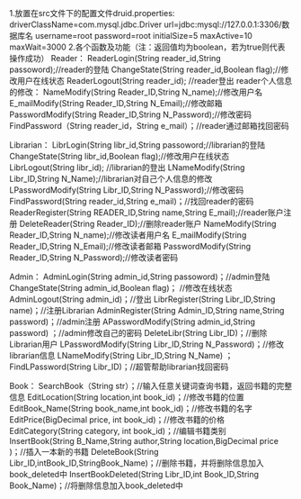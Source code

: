 1.放置在src文件下的配置文件druid.properties:
driverClassName=com.mysql.jdbc.Driver
url=jdbc:mysql://127.0.0.1:3306/数据库名
username=root
password=root
initialSize=5
maxActive=10
maxWait=3000
2.各个函数及功能（注：返回值均为boolean，若为true则代表操作成功）
Reader：
ReaderLogin(String reader_id,String passoword);//reader的登陆
ChangeState(String reader_id,Boolean flag);//修改用户在线状态
ReaderLogout(String reader_id); //reader登出
reader个人信息的修改：
NameModify(String Reader_ID,String N_name);//修改用户名
E_mailModify(String Reader_ID,String N_Email);//修改邮箱
PasswordModify(String Reader_ID,String N_Password);//修改密码
FindPassword（String reader_id，String e_mail）；//reader通过邮箱找回密码


Librarian：
LibrLogin(String libr_id,String passoword;//librarian的登陆
ChangeState(String libr_id,Boolean flag);//修改用户在线状态
LibrLogout(String libr_id);     //librarian的登出
LNameModify(String Libr_ID,String N_Name);//librarian对自己个人信息的修改
LPasswordModify(String Libr_ID,String N_Password);//修改密码
FindPassword(String reader_id,String e_mail)；//找回reader的密码
 ReaderRegister(String READER_ID,String name,String E_mail);//reader账户注册
DeleteReader(String Reader_ID);//删除reader账户
NameModify(String Reader_ID,String N_name);//修改读者用户名
E_mailModify(String Reader_ID,String N_Email);//修改读者邮箱
PasswordModify(String Reader_ID,String N_Password);//修改读者密码
 
 Admin：
  AdminLogin(String admin_id,String passoword)；//admin登陆
  ChangeState(String admin_id,Boolean flag)； //修改在线状态
  AdminLogout(String admin_id)；//登出
  LibrRegister(String Libr_ID,String name)；//注册Librarian
  AdminRegister(String Admin_ID,String name,String password)；//admin注册
  APasswordModify(String admin_id,String password) ；//admin修改自己的密码
  DeleteLibr(String Libr_ID)；//删除Librarian用户
  LPasswordModify(String Libr_ID,String N_Password)；//修改librarian信息
  LNameModify(String Libr_ID,String N_Name) ；
  FindLPassword(String Libr_ID)；//超管帮助librarian找回密码


Book：
SearchBook（String str）；//输入任意关键词查询书籍，返回书籍的完整信息
EditLocation(String location,int book_id)；//修改书籍的位置
EditBook_Name(String book_name,int book_id)；//修改书籍的名字
EditPrice(BigDecimal price, int book_id)；//修改书籍的价格
EditCategory(String category, int book_id)；//编辑书籍类别
InsertBook(String B_Name,String author,String location,BigDecimal price )；//插入一本新的书籍
DeleteBook(String Libr_ID,intBook_ID,StringBook_Name)；//删除书籍，并将删除信息加入book_deleted中
InsertBookDeleted(String Libr_ID,int Book_ID,String Book_Name)；//将删除信息加入book_deleted中

  
  
